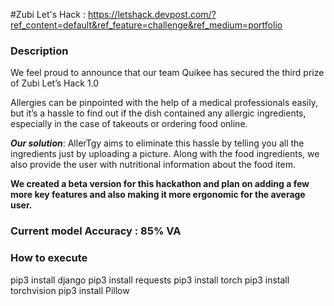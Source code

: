 #Zubi Let's Hack : 
https://letshack.devpost.com/?ref_content=default&ref_feature=challenge&ref_medium=portfolio

### Description

We feel proud to announce that our team Quikee has secured the third prize of Zubi Let’s Hack 1.0

Allergies can be pinpointed with the help of a medical professionals easily, but it’s a hassle to find out if the dish contained any allergic ingredients, especially in the case of takeouts or ordering food online.

***Our solution***: AllerTgy aims to eliminate this hassle by telling you all the ingredients just by uploading a picture. Along with the food ingredients, we also provide the user with nutritional information about the food item.

**We created a beta version for this hackathon and plan on adding a few more key features and also making it more ergonomic for the average user.**

### Current model Accuracy : 85% VA

### How to execute

pip3 install django
pip3 install requests
pip3 install torch pip3 install torchvision
pip3 install Pillow
